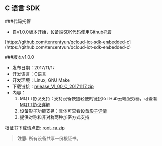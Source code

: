 ## C 语言 SDK
###代码托管
- 自v1.0.0版本开始，设备端SDK代码使用Github托管

[https://github.com/tencentyun/qcloud-iot-sdk-embedded-c](https://github.com/tencentyun/qcloud-iot-sdk-embedded-c)

###版本v1.0.0
- 发布日期：2017/11/17
- 开发语言：C语言
- 开发环境：Linux, GNU Make
- 下载链接：[release_V1_00_C_20171117.zip](http://qzonestyle.gtimg.cn/qzone/vas/opensns/res/doc/release_V1_00_C_20171117.zip)
- 内容：
	1. MQTT协议支持：支持设备快捷轻便的链接IoT Hub云端服务器，可查看[MQTT协议详解](https://github.com/mcxiaoke/mqtt)
	2. 设备影子功能支持：具体可查看[设备影子详情](https://cloud.tencent.com/document/product/634/11918)
	3. 提供对称和非对称两种加密方式支持

根证书下载请点击: [root-ca.zip](http://qzonestyle.gtimg.cn/qzone/vas/opensns/res/doc/root-ca.zip)
> **注意:**
> 所有设备共享一份根证书。
